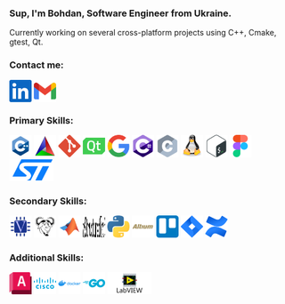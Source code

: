 <h3>Sup, I'm Bohdan, Software Engineer from Ukraine.</h3>
<p>
  Currently working on several cross-platform projects using C++, Cmake, gtest, Qt.
</p>

<h3>Contact me:</h3>
  <a href="https://linkedin.com/in/bohdan-ponomarenko"><img align="center" src="icons/linkedin.svg" width="40" height="40" alt="linkedin"/></a>
  <a href="mailto:bohdan.ponomarenko.work@gmail.com"><img align="center" src="icons/gmail.svg" width="40" height="40" alt="e-mail"/></a>

<h3>Primary Skills:</h3>
  <a href="https://en.cppreference.com/w/cpp"><img src="icons/cpp.svg" width="40" height="40" alt="C++"/></a>
  <a href="https://cmake.org"><img src="icons/cmake.svg" width="40" height="40" alt="CMake"/></a>
  <a href="https://git-scm.com/docs"><img src="icons/git.svg" width="40" height="40" alt="Git"/></a>
  <a href="https://www.qt.io"><img src="icons/qt.svg" width="40" height="40" alt="Qt"/></a>
  <a href="https://github.com/google/googletest"><img src="icons/gtest.svg" width="40" height="40" alt="GoogleTest"/></a>
  <a href="https://dotnet.microsoft.com/en-us/languages/csharp"><img src="icons/c-sharp.svg" width="40" height="40" alt="C#"/></a>
  <a href="https://en.cppreference.com/w/c"><img src="icons/c.svg" width="40" height="40" alt="C"/></a>
  <a href="https://www.linux.org"><img src="icons/linux.svg" width="40" height="40" alt="Linux"/></a>
  <a href="https://www.gnu.org/software/bash"><img src="icons/bash.svg" width="40" height="40" alt="Bash"/></a>
  <a href="https://www.figma.com/"><img src="icons/figma.svg" width="40" height="40" alt="Figma"/></a>
  <a href="https://www.st.com/en/microcontrollers-microprocessors/stm32-32-bit-arm-cortex-mcus.html"><img src="icons/stm.svg" width="80" height="40" alt="STM32"/></a>

<h3>Secondary Skills:</h3>
  <a href="https://standards.ieee.org/ieee/1364/3641"><img src="icons/verilog.svg" width="40" height="40" alt="Verilog"/></a>
  <a href="https://www.gnu.org/software/make/manual/html_node/index.html"><img src="icons/gnu-make.svg" width="40" height="40" alt="GNU Make"/></a>
  <a href="https://www.mathworks.com"><img src="icons/matlab.svg" width="40" height="40" alt="MATLAB"/></a>
  <a href="https://docutils.sourceforge.io/rst.html"> <img src="icons/reStructuredText.svg" width="40" height="40" alt="reStructuredText"/></a>
  <a href="https://www.python.org"><img src="icons/python.svg" width="40" height="40" alt="Python"/></a>
  <a href="https://www.altium.com/altium-designer"><img src="icons/altium-designer.svg" width="40" height="40" alt="Altium Designer"/></a>
  <a href="https://trello.com"><img src="icons/trello.svg" width="40" height="40" alt="Trello"/></a>
  <a href="https://www.atlassian.com/software/jira"><img src="icons/jira.svg" width="40" height="40" alt="Jira"/></a>
  <a href="https://www.atlassian.com/software/confluence"><img src="icons/confluence.svg" width="40" height="40" alt="Confluence"/></a>

<h3>Additional Skills:</h3>
  <a href="https://www.autodesk.com/products/autocad/overview"><img src="icons/autocad.svg" width="40" height="40" alt="AutoCAD"/></a>
  <a href="https://www.netacad.com/courses/packet-tracer"><img src="icons/cisco.svg" width="40" height="40" alt="Cisco Packet Tracer"/></a>
  <a href="https://www.docker.com"><img src="icons/docker.svg" width="40" height="40" alt="Docker"/></a>
  <a href="https://go.dev"><img src="icons/go.svg" width="40" height="40" alt="Go"/></a>
  <a href="https://www.ni.com/en/shop/labview.html"><img src="icons/labview.svg" width="80" height="40" alt="LabView"/></a>
